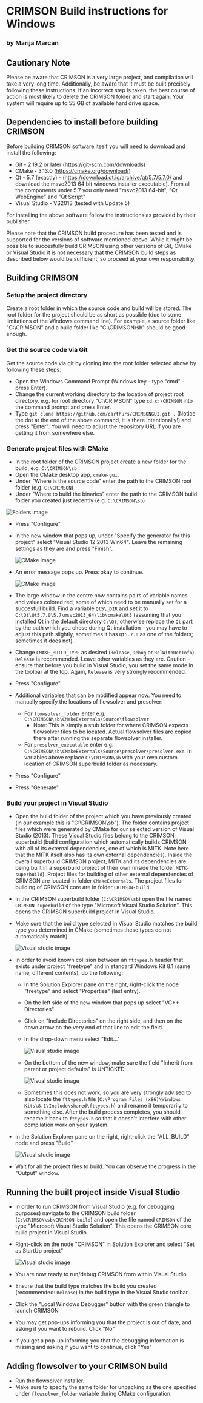 # CRIMSON Build instructions for Windows
### by Marija Marcan

## Cautionary Note
Please be aware that CRIMSON is a very large project, and compilation will take a very long time. Additionally, be aware that it must be built precisely following these instructions. If an incorrect step is taken, the best course of action is most likely to delete the CRIMSON folder and start again. Your system will require up to 55 GB of available hard drive space.

## Dependencies to install before building CRIMSON
Before building CRIMSON software itself you will need to download and install the following:

 - Git - 2.19.2 or later (https://git-scm.com/downloads)
 - CMake - 3.13.0 (https://cmake.org/download/)
 - Qt - 5.7 (exactly) - (https://download.qt.io/archive/qt/5.7/5.7.0/ and download the msvc2013 64 bit windows installer executable). From all the components under 5.7 you only need "msvc2013 64-bit", "Qt WebEngine" and "Qt Script"
 - Visual Studio - VS2013 (tested with Update 5)

For installing the above software follow the instructions as provided by their publisher.

Please note that the CRIMSON build procedure has been tested and is supported for the versions of software mentioned above. While it might be possible to succesfully build CRIMSON using other versions of Git, CMake or Visual Studio it is not necessary that the CRIMSON build steps as described below would be sufficient, so proceed at your own responsibility.

## Building CRIMSON
### Setup the project directory
Create a root folder in which the source code and build will be stored.
The root folder for the project should be as short as possible (due to some limitations of the Windows command line). 
For example, a source folder like "C:\CRIMSON" and a build folder like "C:\CRIMSON\sb" should be good enough.

### Get the source code via Git
Get the source code via git by cloning into the root folder selected above by following these steps:

 - Open the Windows Command Prompt (Windows key - type "cmd" - press Enter).
 - Change the current working directory to the location of project root directory. e.g. for root directory "C:\CRIMSON" type 
	``cd c:\CRIMSON``
	into the command prompt and press Enter.
 - Type 
	``git clone https://github.com/carthurs/CRIMSONGUI.git .``
	(Notice the dot at the end of the above command, it is there intentionally!) and press "Enter". You will need to adjust the repository URL if you are getting it from somewhere else.

### Generate project files with CMake
 - In the root folder of the CRIMSON project create a new folder for the build, e.g. `C:\CRIMSON\sb`
 - Open the CMake desktop app, `cmake-gui`.
 - Under "Where is the source code" enter the path to the CRIMSON root folder (e.g. `C:\CRIMSON`)
 - Under "Where to build the binaries" enter the path to the CRIMSON build folder you created just recently (e.g. `C:\CRIMSON\sb`)

 ![Folders image](./Documentation/Images/folders.png "Specifying source and build directories")

 - Press "Configure"
 - In the new window that pops up, under "Specify the generator for this project" select "Visual Studio 12 2013 Win64". Leave the remaining settings as they are and press "Finish".
	
	![CMake image](./Documentation/Images/cmake2.PNG "Specify project generator")
	
 - An error message pops up. Press okay to continue.
	
	![CMake image](./Documentation/Images/cmake3.PNG "An expected error")
	
 - The large window in the centre now contains pairs of variable names and values colored red, some of which need to be manually set for a succesfull build. Find a variable `Qt5\_DIR` and set it to `C:\Qt\Qt5.7.0\5.7\msvc2013_64\lib\cmake\Qt5` (assuming that you installed Qt in the default directory `C:\Qt`, otherwise replace the `Qt` part by the path which you chose during Qt installation - you may have to adjust this path slightly, sometimes it has `Qt5.7.0` as one of the folders; sometimes it does not).
 - Change `CMAKE_BUILD_TYPE` as desired (`Release`, `Debug` or `RelWithDebInfo`). `Release` is recommended. Leave other variables as they are. Caution - ensure that before you build in Visual Studio, you set the same mode in the toolbar at the top. Again, `Release` is very strongly recommended.
 - Press "Configure".
 - Additional variables that can be modified appear now. You need to manually specify the locations of flowsolver and presolver:

	 - For `flowsolver_folder` enter e.g. `C:\CRIMSON\sb\CMakeExternals\Source\flowsolver`
	     - Note: This is simply a stub folder for where CRIMSON expects flowsolver files to be located. Actual flowsolver files are copied there after running the separate flowsolver installer.
	 - For `presolver_executable` enter e.g. `C:\CRIMSON\sb\CMakeExternals\Source\presolver\presolver.exe`.
		In variables above replace `C:\CRIMSON\sb` with your own custom location of CRIMSON superbuild folder as necessary.

 - Press "Configure"
 - Press "Generate"
	
### Build your project in Visual Studio

 - Open the build folder of the project which you have previously created (in our example this is "C:\CRIMSON\sb").
	The folder contains project files which were generated by CMake for our selected version of Visual Studio (2013). These Visual Studio files belong to the CRIMSON superbuild (build configuration which automatically builds CRIMSON with all of its external dependencies, one of which is MITK. Note here that the MITK itself also has its own external dependencies). 
	Inside the overall superbuild CRIMSON project, MITK and its dependencies are being built in a superbuild project of their own (inside the folder `MITK-superbuild`). Project files for building of other external dependencies of CRIMSON are located in folder `CMakeExternals`. The project files for building of CRIMSON core are in folder `CRIMSON-build`.
 - In the CRIMSON superbuild folder (`C:\CRIMSON\sb`) open the file named `CRIMSON-superbuild` of the type "Microsoft Visual Studio Solution". This opens the CRIMSON superbuild project in Visual Studio.
 - Make sure that the build type selected in Visual Studio matches the build type you determined in CMake (sometimes these types do not automatically match).
	
	![Visual studio image](./Documentation/Images/vs.png "Build type")

 - In order to avoid known collision between an `fttypes.h` header that exists under project "freetype" and in standard Windows Kit 8.1 (same name, different contents), do the following:
	 - In the Solution Explorer pane on the right, right-click the node "freetype" and select "Properties" (last entry). 
	 - On the left side of the new window that pops up select "VC++ Directories"
	 - Click on "Include Directories" on the right side, and then on the down arrow on the very end of that line to edit the field.
	 - In the drop-down menu select "Edit..."
	
		![Visual studio image](./Documentation/Images/vs4.PNG "Project modification")
	
	 - On the bottom of the new window, make sure the field "Inherit from parent or project defaults" is UNTICKED
	
		![Visual studio image](./Documentation/Images/vs5.PNG "Project modification")	

 	- Sometimes this does not work, so you are very strongly advised to also locate the `fttypes.h` file (`C:\Program Files (x86)\Windows Kits\8.1\Include\shared\fttypes.h`) and rename it temporarily to something else. After the build process completes, you should rename it back to `fttypes.h` so that it doesn't interfere with other compilation work on your system.
 
 - In the Solution Explorer pane on the right, right-click the "ALL\_BUILD" node and press "Build"

	![Visual studio image](./Documentation/Images/vs2.PNG "Building")
 - Wait for all the project files to build. You can observe the progress in the "Output" window.
 

## Running the built project inside Visual Studio
 - In order to run CRIMSON from Visual Studio (e.g. for debugging purposes) navigate to the CRIMSON build folder (`C:\CRIMSON\sb\CRIMSON-build`) and open the file named `CRIMSON` of the type "Microsoft Visual Studio Solution". This opens the CRIMSON core build project in Visual Studio.

 - Right-click on the node "CRIMSON" in Solution Explorer and select "Set as StartUp project"
	
	![Visual studio image](./Documentation/Images/vs3.PNG "Set up for running")
	
 - You are now ready to run/debug CRIMSON from within Visual Studio
  - Ensure that the build type matches the build you created (recommended: `Release`) in the build type in the Visual Studio toolbar
  - Click the "Local Windows Debugger" button with the green triangle to launch CRIMSON
  - You may get pop-ups informing you that the project is out of date, and asking if you want to rebuild. Click "No"
  - If you get a pop-up informing you that the debugging information is missing and asking if you want to continue, click "Yes"

## Adding flowsolver to your CRIMSON build
 - Run the flowsolver installer. 
 - Make sure to specify the same folder for unpacking as the one specified under `flowsolver_folder` variable during CMake configuration.
